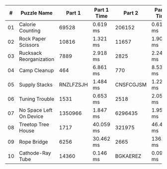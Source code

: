 <table>
<thead>
<tr><th>#  </th><th>Puzzle Name            </th><th>Part 1   </th><th>Part 1 Time  </th><th>Part 2   </th><th>Part 2 Time  </th><th>Tests  </th><th>Tests Time  </th></tr>
</thead>
<tbody>
<tr><td>01 </td><td>Calorie Counting       </td><td>69528    </td><td>0.619 ms     </td><td>206152   </td><td>0.613 ms     </td><td>2      </td><td>0.024 ms    </td></tr>
<tr><td>02 </td><td>Rock Paper Scissors    </td><td>10816    </td><td>1.321 ms     </td><td>11657    </td><td>1.906 ms     </td><td>2      </td><td>4.347 ms    </td></tr>
<tr><td>03 </td><td>Rucksack Reorganization</td><td>7889     </td><td>2.918 ms     </td><td>2825     </td><td>2.246 ms     </td><td>2      </td><td>6.203 ms    </td></tr>
<tr><td>04 </td><td>Camp Cleanup           </td><td>464      </td><td>6.861 ms     </td><td>770      </td><td>8.530 ms     </td><td>2      </td><td>18.029 ms   </td></tr>
<tr><td>05 </td><td>Supply Stacks          </td><td>RNZLFZSJH</td><td>1.484 ms     </td><td>CNSFCGJSM</td><td>1.223 ms     </td><td>2      </td><td>3.568 ms    </td></tr>
<tr><td>06 </td><td>Tuning Trouble         </td><td>1531     </td><td>0.653 ms     </td><td>2518     </td><td>2.059 ms     </td><td>6      </td><td>2.988 ms    </td></tr>
<tr><td>07 </td><td>No Space Left On Device</td><td>1350966  </td><td>1.847 ms     </td><td>6296435  </td><td>1.959 ms     </td><td>2      </td><td>4.157 ms    </td></tr>
<tr><td>08 </td><td>Treetop Tree House     </td><td>1717     </td><td>40.059 ms    </td><td>321975   </td><td>46.456 ms    </td><td>2      </td><td>92.677 ms   </td></tr>
<tr><td>09 </td><td>Rope Bridge            </td><td>6256     </td><td>30.462 ms    </td><td>2665     </td><td>136.982 ms   </td><td>3      </td><td>159.541 ms  </td></tr>
<tr><td>10 </td><td>Cathode-Ray Tube       </td><td>14360    </td><td>0.146 ms     </td><td>BGKAEREZ </td><td>0.099 ms     </td><td>2      </td><td>0.415 ms    </td></tr>
</tbody>
</table>